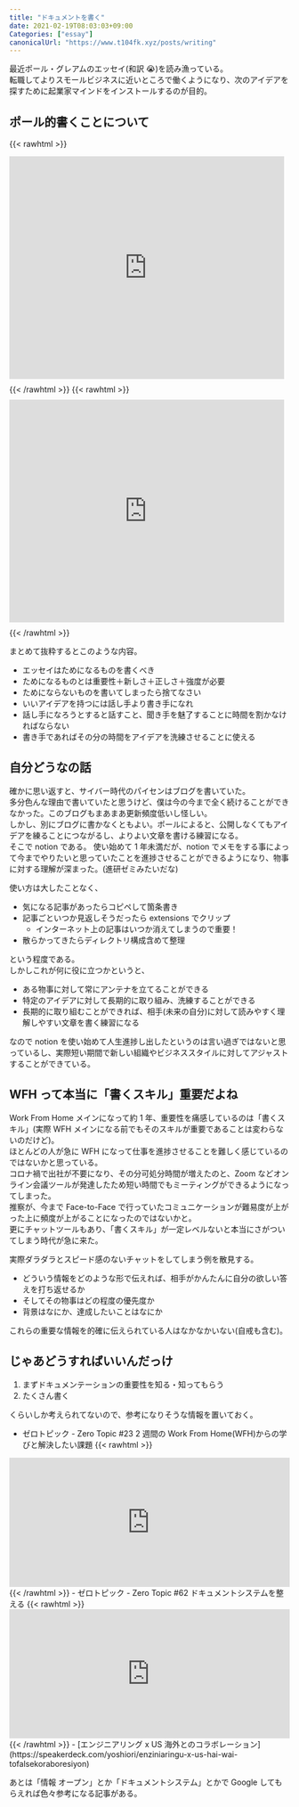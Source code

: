 ```yaml
---
title: "ドキュメントを書く"
date: 2021-02-19T08:03:03+09:00
Categories: ["essay"]
canonicalUrl: "https://www.t104fk.xyz/posts/writing"
---
```


最近ポール・グレアムのエッセイ(和訳 😭)を読み漁っている。  
転職してよりスモールビジネスに近いところで働くようになり、次のアイデアを探すために起業家マインドをインストールするのが目的。

## ポール的書くことについて

{{< rawhtml >}}

<iframe class="note-embed" src="https://note.com/embed/notes/nc2ffc8542c5e" style="border: 0; display: block; max-width: 99%; width: 494px; padding: 0px; margin: 10px 0px; position: static; visibility: visible;" height="400"></iframe><script async src="https://note.com/scripts/embed.js" charset="utf-8"></script>
{{< /rawhtml >}}
{{< rawhtml >}}
<iframe class="note-embed" src="https://note.com/embed/notes/nb3070e17e58e" style="border: 0; display: block; max-width: 99%; width: 494px; padding: 0px; margin: 10px 0px; position: static; visibility: visible;" height="400"></iframe><script async src="https://note.com/scripts/embed.js" charset="utf-8"></script>
{{< /rawhtml >}}

まとめて抜粋するとこのような内容。

- エッセイはためになるものを書くべき
- ためになるものとは重要性＋新しさ＋正しさ＋強度が必要
- ためにならないものを書いてしまったら捨てなさい
- いいアイデアを持つには話し手より書き手になれ
- 話し手になろうとすると話すこと、聞き手を魅了することに時間を割かなければならない
- 書き手であればその分の時間をアイデアを洗練させることに使える

## 自分どうなの話

確かに思い返すと、サイバー時代のパイセンはブログを書いていた。  
多分色んな理由で書いていたと思うけど、僕は今の今まで全く続けることができなかった。このブログもまあまあ更新頻度低いし怪しい。  
しかし、別にブログに書かなくともよい。ポールによると、公開しなくてもアイデアを練ることにつながるし、よりよい文章を書ける練習になる。  
そこで notion である。
使い始めて 1 年未満だが、notion でメモをする事によって今までやりたいと思っていたことを進捗させることができるようになり、物事に対する理解が深まった。(進研ゼミみたいだな)

使い方は大したことなく、

- 気になる記事があったらコピペして箇条書き
- 記事ごといつか見返しそうだったら extensions でクリップ
  - インターネット上の記事はいつか消えてしまうので重要！
- 散らかってきたらディレクトリ構成含めて整理

という程度である。  
しかしこれが何に役に立つかというと、

- ある物事に対して常にアンテナを立てることができる
- 特定のアイデアに対して長期的に取り組み、洗練することができる
- 長期的に取り組むことができれば、相手(未来の自分)に対して読みやすく理解しやすい文章を書く練習になる

なので notion を使い始めて人生進捗し出したというのは言い過ぎではないと思っているし、実際短い期間で新しい組織やビジネススタイルに対してアジャストすることができている。

## WFH って本当に「書くスキル」重要だよね

Work From Home メインになって約 1 年、重要性を痛感しているのは「書くスキル」(実際 WFH メインになる前でもそのスキルが重要であることは変わらないのだけど)。  
ほとんどの人が急に WFH になって仕事を進捗させることを難しく感じているのではないかと思っている。  
コロナ禍で出社が不要になり、その分可処分時間が増えたのと、Zoom などオンライン会議ツールが発達したため短い時間でもミーティングができるようになってしまった。  
推察が、今まで Face-to-Face で行っていたコミュニケーションが難易度が上がった上に頻度が上がることになったのではないかと。  
更にチャットツールもあり、「書くスキル」が一定レベルないと本当にさがついてしまう時代が急に来た。

実際ダラダラとスピード感のないチャットをしてしまう例を散見する。

- どういう情報をどのような形で伝えれば、相手がかんたんに自分の欲しい答えを打ち返せるか
- そしてその物事はどの程度の優先度か
- 背景はなにか、達成したいことはなにか

これらの重要な情報を的確に伝えられている人はなかなかいない(自戒も含む)。

## じゃあどうすればいいんだっけ

1. まずドキュメンテーションの重要性を知る・知ってもらう
2. たくさん書く

くらいしか考えられてないので、参考になりそうな情報を置いておく。

- ゼロトピック - Zero Topic #23 2 週間の Work From Home(WFH)からの学びと解決したい課題
{{< rawhtml >}}
<iframe src="https://open.spotify.com/embed-podcast/episode/7CAvxvx1YOm3LQkAJ0MJ4U" width="100%" height="232" frameborder="0" allowtransparency="true" allow="encrypted-media"></iframe>
{{< /rawhtml >}}
- ゼロトピック - Zero Topic #62 ドキュメントシステムを整える
{{< rawhtml >}}
<iframe src="https://open.spotify.com/embed-podcast/episode/3YvXn4iojvgvXhE8f2tJ9w" width="100%" height="232" frameborder="0" allowtransparency="true" allow="encrypted-media"></iframe>
{{< /rawhtml >}}
- [エンジニアリング x US 海外とのコラボレーション](https://speakerdeck.com/yoshiori/enziniaringu-x-us-hai-wai-tofalsekoraboresiyon)

あとは「情報 オープン」とか「ドキュメントシステム」とかで Google してもらえれば色々参考になる記事がある。
